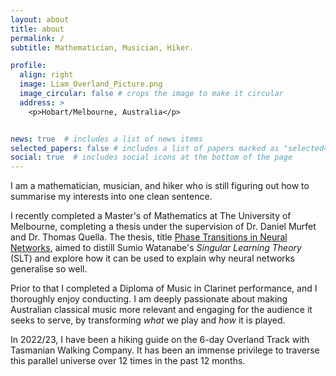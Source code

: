 ```yaml
---
layout: about
title: about
permalink: /
subtitle: Mathematician, Musician, Hiker. 

profile:
  align: right
  image: Liam_Overland_Picture.png
  image_circular: false # crops the image to make it circular
  address: >
    <p>Hobart/Melbourne, Australia</p>


news: true  # includes a list of news items
selected_papers: false # includes a list of papers marked as "selected={true}"
social: true  # includes social icons at the bottom of the page
---
```


I am a mathematician, musician, and hiker who is still figuring out how to summarise my interests into one clean sentence. 

I recently completed a Master's of Mathematics at The University of Melbourne, completing a thesis under the supervision of Dr. Daniel Murfet and Dr. Thomas Quella. 
The thesis, title [Phase Transitions in Neural Networks](http://therisingsea.org/notes/MSc-Carroll.pdf), aimed to distill Sumio Watanabe's _Singular Learning Theory_ (SLT) and explore how it can be used to explain why neural networks generalise so well. 

Prior to that I completed a Diploma of Music in Clarinet performance, and I thoroughly enjoy conducting. I am deeply passionate about making Australian classical music more relevant and engaging for the audience it seeks to serve, by transforming _what_ we play and _how_ it is played. 

In 2022/23, I have been a hiking guide on the 6-day Overland Track with Tasmanian Walking Company. It has been an immense privilege to traverse this parallel universe over 12 times in the past 12 months.  

<!--{% include random-image.html %}-->

<!--I love this picture! And [this document]({{ site.url }}/uni_assignments/Lie_Algebras_Assignment_1_FINAL.pdf) is awesome.-->

<!--[!Overland]({{ site.url }}/Overland_highlights/IMG_1272.png)-->


